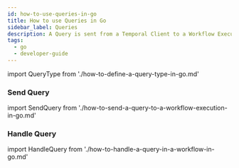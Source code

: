 ```yaml
---
id: how-to-use-queries-in-go
title: How to use Queries in Go
sidebar_label: Queries
description: A Query is sent from a Temporal Client to a Workflow Execution and is identified by its name.
tags:
  - go
  - developer-guide
---
```


import QueryType from './how-to-define-a-query-type-in-go.md'

<QueryType/>

### Send Query

import SendQuery from './how-to-send-a-query-to-a-workflow-execution-in-go.md'

<SendQuery/>

### Handle Query

import HandleQuery from './how-to-handle-a-query-in-a-workflow-in-go.md'

<HandleQuery/>
